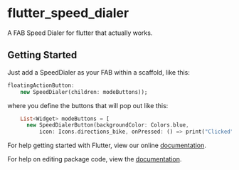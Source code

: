 # flutter_speed_dialer

A FAB Speed Dialer for flutter that actually works.


## Getting Started

Just add a SpeedDialer as your FAB within a scaffold, like this:
```dart
floatingActionButton:
    new SpeedDialer(children: modeButtons));
```

where you define the buttons that will pop out like this:
```dart
    List<Widget> modeButtons = [
      new SpeedDialerButton(backgroundColor: Colors.blue,
          icon: Icons.directions_bike, onPressed: () => print("Clicked"), text: "hi!")];
```

For help getting started with Flutter, view our online [documentation](https://flutter.io/).

For help on editing package code, view the [documentation](https://flutter.io/developing-packages/).
